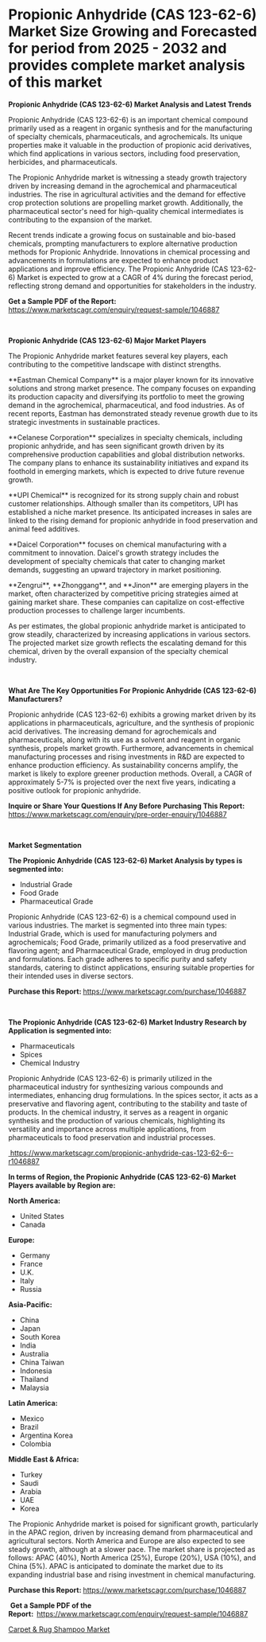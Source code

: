 <p><h1>Propionic Anhydride (CAS 123-62-6) Market Size Growing and Forecasted for period from 2025 - 2032 and provides complete market analysis of this market</h1></p><p><strong>Propionic Anhydride (CAS 123-62-6) Market Analysis and Latest Trends</strong></p>
<p><p>Propionic Anhydride (CAS 123-62-6) is an important chemical compound primarily used as a reagent in organic synthesis and for the manufacturing of specialty chemicals, pharmaceuticals, and agrochemicals. Its unique properties make it valuable in the production of propionic acid derivatives, which find applications in various sectors, including food preservation, herbicides, and pharmaceuticals.</p><p>The Propionic Anhydride market is witnessing a steady growth trajectory driven by increasing demand in the agrochemical and pharmaceutical industries. The rise in agricultural activities and the demand for effective crop protection solutions are propelling market growth. Additionally, the pharmaceutical sector's need for high-quality chemical intermediates is contributing to the expansion of the market.</p><p>Recent trends indicate a growing focus on sustainable and bio-based chemicals, prompting manufacturers to explore alternative production methods for Propionic Anhydride. Innovations in chemical processing and advancements in formulations are expected to enhance product applications and improve efficiency. The Propionic Anhydride (CAS 123-62-6) Market is expected to grow at a CAGR of 4% during the forecast period, reflecting strong demand and opportunities for stakeholders in the industry.</p></p>
<p><strong>Get a Sample PDF of the Report:&nbsp;</strong> <a href="https://www.marketscagr.com/enquiry/request-sample/1046887?utm_campaign=1836&utm_medium=2&utm_source=Github&utm_content=ia&utm_term=22032025&utm_id=propionic-anhydride-cas-123-62-6">https://www.marketscagr.com/enquiry/request-sample/1046887</a></p>
<p>&nbsp;</p>
<p><strong>Propionic Anhydride (CAS 123-62-6) Major Market Players</strong></p>
<p><p>The Propionic Anhydride market features several key players, each contributing to the competitive landscape with distinct strengths. </p><p>**Eastman Chemical Company** is a major player known for its innovative solutions and strong market presence. The company focuses on expanding its production capacity and diversifying its portfolio to meet the growing demand in the agrochemical, pharmaceutical, and food industries. As of recent reports, Eastman has demonstrated steady revenue growth due to its strategic investments in sustainable practices.</p><p>**Celanese Corporation** specializes in specialty chemicals, including propionic anhydride, and has seen significant growth driven by its comprehensive production capabilities and global distribution networks. The company plans to enhance its sustainability initiatives and expand its foothold in emerging markets, which is expected to drive future revenue growth.</p><p>**UPI Chemical** is recognized for its strong supply chain and robust customer relationships. Although smaller than its competitors, UPI has established a niche market presence. Its anticipated increases in sales are linked to the rising demand for propionic anhydride in food preservation and animal feed additives.</p><p>**Daicel Corporation** focuses on chemical manufacturing with a commitment to innovation. Daicel's growth strategy includes the development of specialty chemicals that cater to changing market demands, suggesting an upward trajectory in market positioning.</p><p>**Zengrui**, **Zhonggang**, and **Jinon** are emerging players in the market, often characterized by competitive pricing strategies aimed at gaining market share. These companies can capitalize on cost-effective production processes to challenge larger incumbents.</p><p>As per estimates, the global propionic anhydride market is anticipated to grow steadily, characterized by increasing applications in various sectors. The projected market size growth reflects the escalating demand for this chemical, driven by the overall expansion of the specialty chemical industry.</p></p>
<p>&nbsp;</p>
<p><strong>What Are The Key Opportunities For Propionic Anhydride (CAS 123-62-6) Manufacturers?</strong></p>
<p><p>Propionic anhydride (CAS 123-62-6) exhibits a growing market driven by its applications in pharmaceuticals, agriculture, and the synthesis of propionic acid derivatives. The increasing demand for agrochemicals and pharmaceuticals, along with its use as a solvent and reagent in organic synthesis, propels market growth. Furthermore, advancements in chemical manufacturing processes and rising investments in R&D are expected to enhance production efficiency. As sustainability concerns amplify, the market is likely to explore greener production methods. Overall, a CAGR of approximately 5-7% is projected over the next five years, indicating a positive outlook for propionic anhydride.</p></p>
<p><strong>Inquire or Share Your Questions If Any Before Purchasing This Report:</strong> <a href="https://www.marketscagr.com/enquiry/pre-order-enquiry/1046887?utm_campaign=1836&utm_medium=2&utm_source=Github&utm_content=ia&utm_term=22032025&utm_id=propionic-anhydride-cas-123-62-6">https://www.marketscagr.com/enquiry/pre-order-enquiry/1046887</a></p>
<p>&nbsp;</p>
<p><strong>Market Segmentation</strong></p>
<p><strong>The Propionic Anhydride (CAS 123-62-6) Market Analysis by types is segmented into:</strong></p>
<p><ul><li>Industrial Grade</li><li>Food Grade</li><li>Pharmaceutical Grade</li></ul></p>
<p><p>Propionic Anhydride (CAS 123-62-6) is a chemical compound used in various industries. The market is segmented into three main types: Industrial Grade, which is used for manufacturing polymers and agrochemicals; Food Grade, primarily utilized as a food preservative and flavoring agent; and Pharmaceutical Grade, employed in drug production and formulations. Each grade adheres to specific purity and safety standards, catering to distinct applications, ensuring suitable properties for their intended uses in diverse sectors.</p></p>
<p><strong>Purchase this Report:&nbsp;</strong><a href="https://www.marketscagr.com/purchase/1046887?utm_campaign=1836&utm_medium=2&utm_source=Github&utm_content=ia&utm_term=22032025&utm_id=propionic-anhydride-cas-123-62-6">https://www.marketscagr.com/purchase/1046887</a></p>
<p>&nbsp;</p>
<p><strong>The Propionic Anhydride (CAS 123-62-6) Market Industry Research by Application is segmented into:</strong></p>
<p><ul><li>Pharmaceuticals</li><li>Spices</li><li>Chemical Industry</li></ul></p>
<p><p>Propionic Anhydride (CAS 123-62-6) is primarily utilized in the pharmaceutical industry for synthesizing various compounds and intermediates, enhancing drug formulations. In the spices sector, it acts as a preservative and flavoring agent, contributing to the stability and taste of products. In the chemical industry, it serves as a reagent in organic synthesis and the production of various chemicals, highlighting its versatility and importance across multiple applications, from pharmaceuticals to food preservation and industrial processes.</p></p>
<p><a href="https://www.marketscagr.com/propionic-anhydride-cas-123-62-6--r1046887?utm_campaign=1836&utm_medium=2&utm_source=Github&utm_content=ia&utm_term=22032025&utm_id=propionic-anhydride-cas-123-62-6">&nbsp;https://www.marketscagr.com/propionic-anhydride-cas-123-62-6--r1046887</a></p>
<p><strong>In terms of Region, the Propionic Anhydride (CAS 123-62-6) Market Players available by Region are:</strong></p>
<p>
    <p> <strong> North America: </strong>
        <ul>
            <li>United States</li>
            <li>Canada</li>
        </ul>
        </p> 
    <p> <strong> Europe: </strong>
        <ul>
            <li>Germany</li>
            <li>France</li>
            <li>U.K.</li>
            <li>Italy</li>
            <li>Russia</li>
        </ul>
        </p> 
    <p> <strong> Asia-Pacific: </strong>
        <ul>
            <li>China</li>
            <li>Japan</li>
            <li>South Korea</li>
            <li>India</li>
            <li>Australia</li>
            <li>China Taiwan</li>
            <li>Indonesia</li>
            <li>Thailand</li>
            <li>Malaysia</li>
        </ul>
        </p> 
    <p> <strong> Latin America: </strong>
        <ul>
            <li>Mexico</li>
            <li>Brazil</li>
            <li>Argentina Korea</li>
            <li>Colombia</li>
        </ul>
        </p> 
    <p> <strong> Middle East & Africa: </strong>
        <ul>
            <li>Turkey</li>
            <li>Saudi</li>
            <li>Arabia</li>
            <li>UAE</li>
            <li>Korea</li>
        </ul>
    </p>
    </p>
<p><p>The Propionic Anhydride market is poised for significant growth, particularly in the APAC region, driven by increasing demand from pharmaceutical and agricultural sectors. North America and Europe are also expected to see steady growth, although at a slower pace. The market share is projected as follows: APAC (40%), North America (25%), Europe (20%), USA (10%), and China (5%). APAC is anticipated to dominate the market due to its expanding industrial base and rising investment in chemical manufacturing.</p></p>
<p><strong>Purchase this Report: </strong><a href="https://www.marketscagr.com/purchase/1046887?utm_campaign=1836&utm_medium=2&utm_source=Github&utm_content=ia&utm_term=22032025&utm_id=propionic-anhydride-cas-123-62-6">https://www.marketscagr.com/purchase/1046887</a></p>
<p>&nbsp;<strong>Get a Sample PDF of the Report:&nbsp;&nbsp;</strong><a href="https://www.marketscagr.com/enquiry/request-sample/1046887?utm_campaign=1836&utm_medium=2&utm_source=Github&utm_content=ia&utm_term=22032025&utm_id=propionic-anhydride-cas-123-62-6">https://www.marketscagr.com/enquiry/request-sample/1046887</a></p>
<p><strong></strong></p>
<p><p><a href="https://github.com/guneycigdem35/Market-Research-Report-List-5/blob/main/carpet-rug-shampoo-market.md?utm_campaign=1836&utm_medium=2&utm_source=Github&utm_content=ia&utm_term=22032025&utm_id=propionic-anhydride-cas-123-62-6">Carpet & Rug Shampoo Market</a></p></p>